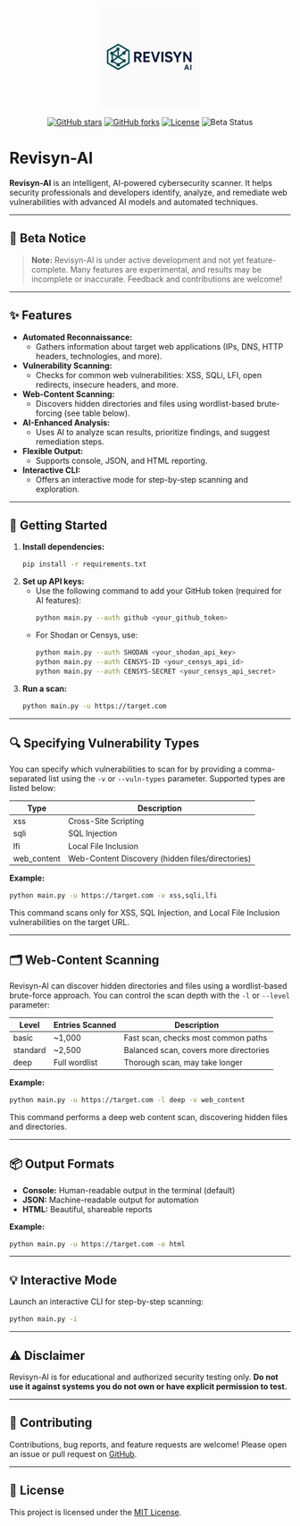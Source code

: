 <p align="center">
  <img src="images/logo.png" alt="Revisyn-AI Logo" width="180" />
</p>
<p align="center">
  <a href="https://github.com/awiones/Revisyn-Ai"><img src="https://img.shields.io/github/stars/awiones/Revisyn-Ai?style=flat-square" alt="GitHub stars"></a>
  <a href="https://github.com/awiones/Revisyn-Ai"><img src="https://img.shields.io/github/forks/awiones/Revisyn-Ai?style=flat-square" alt="GitHub forks"></a>
  <a href="https://github.com/awiones/Revisyn-Ai/blob/main/LICENSE"><img src="https://img.shields.io/github/license/awiones-Revisyn-Ai?style=flat-square" alt="License"></a>
  <img src="https://img.shields.io/badge/status-beta-yellow?style=flat-square" alt="Beta Status">
</p>

# Revisyn-AI

**Revisyn-AI** is an intelligent, AI-powered cybersecurity scanner. It helps security professionals and developers identify, analyze, and remediate web vulnerabilities with advanced AI models and automated techniques.

---

## 🚧 Beta Notice

> **Note:** Revisyn-AI is under active development and not yet feature-complete. Many features are experimental, and results may be incomplete or inaccurate. Feedback and contributions are welcome!

---

## ✨ Features

- **Automated Reconnaissance:**
  - Gathers information about target web applications (IPs, DNS, HTTP headers, technologies, and more).
- **Vulnerability Scanning:**
  - Checks for common web vulnerabilities: XSS, SQLi, LFI, open redirects, insecure headers, and more.
- **Web-Content Scanning:**
  - Discovers hidden directories and files using wordlist-based brute-forcing (see table below).
- **AI-Enhanced Analysis:**
  - Uses AI to analyze scan results, prioritize findings, and suggest remediation steps.
- **Flexible Output:**
  - Supports console, JSON, and HTML reporting.
- **Interactive CLI:**
  - Offers an interactive mode for step-by-step scanning and exploration.

---

## 🚀 Getting Started

1. **Install dependencies:**
   ```bash
   pip install -r requirements.txt
   ```
2. **Set up API keys:**
   - Use the following command to add your GitHub token (required for AI features):
     ```bash
     python main.py --auth github <your_github_token>
     ```
   - For Shodan or Censys, use:
     ```bash
     python main.py --auth SHODAN <your_shodan_api_key>
     python main.py --auth CENSYS-ID <your_censys_api_id>
     python main.py --auth CENSYS-SECRET <your_censys_api_secret>
     ```
3. **Run a scan:**
   ```bash
   python main.py -u https://target.com
   ```

---

## 🔍 Specifying Vulnerability Types

You can specify which vulnerabilities to scan for by providing a comma-separated list using the `-v` or `--vuln-types` parameter. Supported types are listed below:

| Type        | Description                                      |
| ----------- | ------------------------------------------------ |
| xss         | Cross-Site Scripting                             |
| sqli        | SQL Injection                                    |
| lfi         | Local File Inclusion                             |
| web_content | Web-Content Discovery (hidden files/directories) |

**Example:**

```bash
python main.py -u https://target.com -v xss,sqli,lfi
```

This command scans only for XSS, SQL Injection, and Local File Inclusion vulnerabilities on the target URL.

---

## 🗂️ Web-Content Scanning

Revisyn-AI can discover hidden directories and files using a wordlist-based brute-force approach. You can control the scan depth with the `-l` or `--level` parameter:

| Level    | Entries Scanned | Description                            |
| -------- | --------------- | -------------------------------------- |
| basic    | ~1,000          | Fast scan, checks most common paths    |
| standard | ~2,500          | Balanced scan, covers more directories |
| deep     | Full wordlist   | Thorough scan, may take longer         |

**Example:**

```bash
python main.py -u https://target.com -l deep -v web_content
```

This command performs a deep web content scan, discovering hidden files and directories.

---

## 📦 Output Formats

- **Console:** Human-readable output in the terminal (default)
- **JSON:** Machine-readable output for automation
- **HTML:** Beautiful, shareable reports

**Example:**

```bash
python main.py -u https://target.com -o html
```

---

## 💡 Interactive Mode

Launch an interactive CLI for step-by-step scanning:

```bash
python main.py -i
```

---

## ⚠️ Disclaimer

Revisyn-AI is for educational and authorized security testing only. **Do not use it against systems you do not own or have explicit permission to test.**

---

## 🤝 Contributing

Contributions, bug reports, and feature requests are welcome! Please open an issue or pull request on [GitHub](https://github.com/awiones/Revisyn-Ai).

---

## 📄 License

This project is licensed under the [MIT License](LICENSE).
